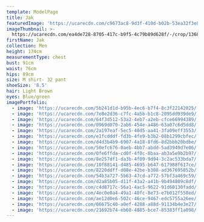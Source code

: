 ```yaml
---
template: ModelPage
title: Jak
featuredImage: 'https://ucarecdn.com/c9673ac8-9d3f-410d-b02b-53ea32f3e826/'
imageThumbnail: >-
  https://ucarecdn.com/ea4de728-8705-417c-b9f5-4c79b89d628f/-/crop/1368x1836/148,123/-/preview/
firstName: Jak
collection: Men
height: 174cm
measurementType: chest
bust: 91cm
waist: 76cm
hips: 89cm
size: M shirt- 32 pant
shoeSize: '8.5'
hair: Light Brown
eyes: Blue/green
imagePortfolio:
  - image: 'https://ucarecdn.com/5b241d1d-b95b-4ec6-b7f4-8c3f22142025/'
  - image: 'https://ucarecdn.com/7e8e2d36-c7fc-4a5b-b1c8-2095dd939de9/'
  - image: 'https://ucarecdn.com/64f3d512-53a2-4eb7-a2eb-cfce66994389/'
  - image: 'https://ucarecdn.com/0969d070-2ab6-454e-a486-63a07c6d5dd8/'
  - image: 'https://ucarecdn.com/2a197eaf-5ec5-48d5-aa41-3fa09eff3553/'
  - image: 'https://ucarecdn.com/e1fcdddf-fd3b-4fe9-b3b2-08b1299cbfec/'
  - image: 'https://ucarecdn.com/d4d3b4b9-6907-4a18-8fd6-8d2bbb20bdbe/'
  - image: 'https://ucarecdn.com/50efc676-0aeb-4bb7-abdd-5ad3949d7e06/'
  - image: 'https://ucarecdn.com/0fe6ffda-cd0f-4f0c-8baa-ab3a5e9b2b97/'
  - image: 'https://ucarecdn.com/8e257df1-da3b-4f09-9d94-3c2ac533bda7/'
  - image: 'https://ucarecdn.com/10f88141-d485-4695-b647-617988f617ce/'
  - image: 'https://ucarecdn.com/8220ddff-d08e-42be-b308-ad367695852b/'
  - image: 'https://ucarecdn.com/54b3a727-5b63-47cd-a772-57bf3a469c59/'
  - image: 'https://ucarecdn.com/d2a85b05-d11f-43a2-a41b-9b494809c8df/'
  - image: 'https://ucarecdn.com/c4d8717c-56a1-4ac5-9622-91d60130fadd/'
  - image: 'https://ucarecdn.com/4ec0e0a4-49a1-40fc-8e73-e7b012f558ed/'
  - image: 'https://ucarecdn.com/ae12d0e6-502c-46ce-9467-edc5755a26ee/'
  - image: 'https://ucarecdn.com/06675c40-a0ef-4288-a88d-91134b4e3e27/'
  - image: 'https://ucarecdn.com/21692b74-eb60-4885-bce7-85383ff1a098/'
---
```


